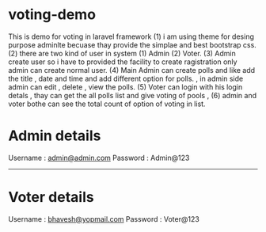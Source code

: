 # voting-demo
This is demo for voting in laravel framework 
(1) i am using theme for desing purpose adminlte becuase thay provide the simplae and best bootstrap css.
(2) there are two kind of user in system  (1) Admin (2) Voter.
(3) Admin create user so i have to provided the facility to create ragistration only admin can create normal user.
(4) Main Admin can create polls and like add the title , date and time and add different option for polls. , in admin side admin can edit , delete , view the polls.
(5) Voter can login with his login detals , thay can get the all polls list and give voting of pools ,
(6) admin and voter bothe can see the total count of option of voting in list.

Admin details 
============================
Username : admin@admin.com
Password : Admin@123

----------------------
Voter details 
============================
Username : bhavesh@yopmail.com
Password : Voter@123

